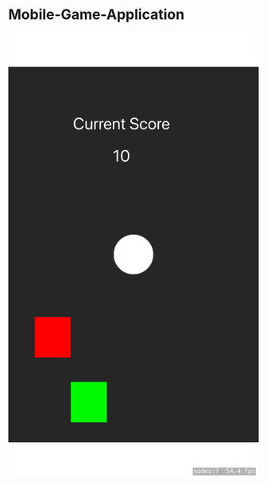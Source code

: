# Mobile-Game-Application
![alt text](https://github.com/cwill1/Mobile-Game-Application/blob/master/GameApp.png)
